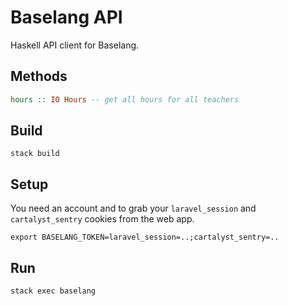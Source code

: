 # Baselang API

Haskell API client for Baselang.

## Methods

```haskell
hours :: IO Hours -- get all hours for all teachers
```

## Build

`stack build`

## Setup

You need an account and to grab your `laravel_session` and `cartalyst_sentry` cookies from the web app.

```
export BASELANG_TOKEN=laravel_session=..;cartalyst_sentry=..
```

## Run

`stack exec baselang`
